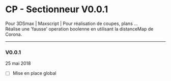 # CP - Sectionneur V0.0.1

Pour 3DSmax  |  Maxscript  | Pour réalisation de coupes, plans ...  
Réalise une 'fausse' operation boolenne en utilisant la distanceMap de Corona.



----------


### V0.0.1  
25 mai 2018

- [ ] Mise en place global
